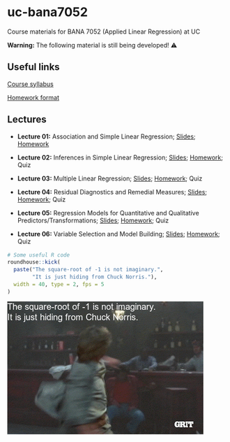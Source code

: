 uc-bana7052
===========

Course materials for BANA 7052 (Applied Linear Regression) at UC

**Warning:** The following material is still being developed! ⚠️

Useful links
------------

[Course syllabus](https://bgreenwell.github.io/uc-bana7052/syllabus)

[Homework
format](https://bgreenwell.github.io/uc-bana7052/homework/BANA7041_HW_format.docx)

Lectures
--------

-   **Lecture 01:** Association and Simple Linear Regression;
    [Slides](https://bgreenwell.github.io/uc-bana7052/slides/lecture-01#1);
    [Homework](https://bgreenwell.github.io/uc-bana7052/homework/bana7052-hw1)

-   **Lecture 02:** Inferences in Simple Linear Regression;
    [Slides](https://bgreenwell.github.io/uc-bana7052/slides/lecture-02#1);
    [Homework](https://bgreenwell.github.io/uc-bana7052/homework/bana7052-hw2);
    Quiz

-   **Lecture 03:** Multiple Linear Regression;
    [Slides](https://bgreenwell.github.io/uc-bana7052/slides/lecture-03#1);
    [Homework](https://bgreenwell.github.io/uc-bana7052/homework/bana7052-hw3);
    Quiz

-   **Lecture 04:** Residual Diagnostics and Remedial Measures;
    [Slides](https://bgreenwell.github.io/uc-bana7052/slides/lecture-04#1);
    [Homework](https://bgreenwell.github.io/uc-bana7052/homework/bana7052-hw4);
    Quiz

-   **Lecture 05:** Regression Models for Quantitative and Qualitative
    Predictors/Transformations;
    [Slides](https://bgreenwell.github.io/uc-bana7052/slides/lecture-05#1);
    [Homework](https://bgreenwell.github.io/uc-bana7052/homework/bana7052-hw5);
    Quiz

-   **Lecture 06:** Variable Selection and Model Building;
    [Slides](https://bgreenwell.github.io/uc-bana7052/slides/lecture-06#1);
    [Homework](https://bgreenwell.github.io/uc-bana7052/homework/bana7052-hw6);
    Quiz

``` r
# Some useful R code
roundhouse::kick(
  paste("The square-root of -1 is not imaginary.",
        "It is just hiding from Chuck Norris."),
  width = 40, type = 2, fps = 5
)
```

![](README_files/figure-markdown_github/roundhouse-1.gif)

